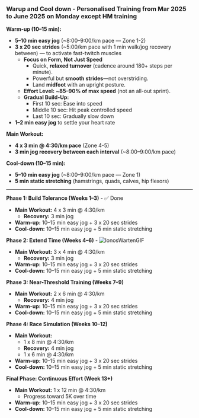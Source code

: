 ### Warup and Cool down - Personalised Training from Mar 2025 to June 2025 on Monday except HM training

**Warm-up (10–15 min):**  
- **5–10 min easy jog** (~8:00–9:00/km pace — Zone 1-2)  
- **3 x 20 sec strides** (~5:00/km pace with 1 min walk/jog recovery between) — to activate fast-twitch muscles
  - **Focus on Form, Not Just Speed**  
    - Quick, **relaxed turnover** (cadence around 180+ steps per minute).  
    - Powerful but **smooth strides**—not overstriding.  
    - Land **midfoot** with an upright posture.  
  - **Effort Level:** ~**85–90% of max speed** (not an all-out sprint).  
  - **Gradual Build-Up:**  
    - First 10 sec: Ease into speed  
    - Middle 10 sec: Hit peak controlled speed  
    - Last 10 sec: Gradually slow down  
- **1–2 min easy jog** to settle your heart rate  

**Main Workout:**  
- **4 x 3 min @ 4:30/km pace** (Zone 4-5)  
- **3 min jog recovery between each interval** (~8:00–9:00/km pace)  

**Cool-down (10–15 min):**  
- **5–10 min easy jog** (~8:00–9:00/km pace — Zone 1)  
- **5 min static stretching** (hamstrings, quads, calves, hip flexors)

---

**Phase 1: Build Tolerance (Weeks 1–3)**  - ✅ Done
- **Main Workout:** 4 x 3 min @ 4:30/km  
  - **Recovery:** 3 min jog  
- **Warm-up:** 10–15 min easy jog + 3 x 20 sec strides  
- **Cool-down:** 10–15 min easy jog + 5 min static stretching  

**Phase 2: Extend Time (Weeks 4–6)**  - ![IonosWartenGIF](https://github.com/user-attachments/assets/803029cf-abb5-40c3-95c6-5a3a9cdf312d) 

- **Main Workout:** 3 x 4 min @ 4:30/km  
  - **Recovery:** 3 min jog  
- **Warm-up:** 10–15 min easy jog + 3 x 20 sec strides  
- **Cool-down:** 10–15 min easy jog + 5 min static stretching  

**Phase 3: Near-Threshold Training (Weeks 7–9)**  
- **Main Workout:** 2 x 6 min @ 4:30/km  
  - **Recovery:** 4 min jog  
- **Warm-up:** 10–15 min easy jog + 3 x 20 sec strides  
- **Cool-down:** 10–15 min easy jog + 5 min static stretching  

**Phase 4: Race Simulation (Weeks 10–12)**  
- **Main Workout:**  
  - 1 x 8 min @ 4:30/km  
  - **Recovery:** 4 min jog  
  - 1 x 6 min @ 4:30/km  
- **Warm-up:** 10–15 min easy jog + 3 x 20 sec strides  
- **Cool-down:** 10–15 min easy jog + 5 min static stretching  

**Final Phase: Continuous Effort (Week 13+)**  
- **Main Workout:** 1 x 12 min @ 4:30/km  
  - Progress toward 5K over time  
- **Warm-up:** 10–15 min easy jog + 3 x 20 sec strides  
- **Cool-down:** 10–15 min easy jog + 5 min static stretching  

